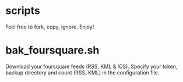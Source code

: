 # scripts

Feel free to fork, copy, ignore. Enjoy!


# bak_foursquare.sh
Download your foursquare feeds (RSS, KML & ICS).
Specify your token, backup directory and count (RSS, KML) in the configuration file. 
